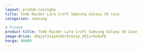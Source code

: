 ```yaml
---
layout: produk-casinghp
title: Tomb Raider Lara Croft Samsung Galaxy S9 Case
categories: samsung

# Produk
product-title: Tomb Raider Lara Croft Samsung Galaxy S9 Case
image-drive: 1KqjyY2a1pXtA2rEs5vsp_UEIxr6u0uPE
harga: 90000
---
```

